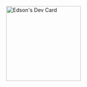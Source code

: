
<a href="https://app.daily.dev/edson"><img src="https://api.daily.dev/devcards/fb916825fcd6466bbd1a844c57970401.png?r=5qh" width="200" alt="Edson's Dev Card"/></a>
